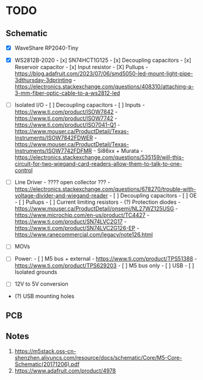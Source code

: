 # TODO

## Schematic
- [x] WaveShare RP2040-Tiny

- [x] WS2812B-2020
      - [x] SN74HCT1G125
      - [x] Decoupling capacitors
      - [x] Reservoir capacitor
      - [x] Input resistor
      - [X] Pullups
      - https://blog.adafruit.com/2023/07/06/smd5050-led-mount-light-pipe-3dthursday-3dprinting
      - https://electronics.stackexchange.com/questions/408310/attaching-a-3-mm-fiber-optic-cable-to-a-ws2812-led

- [ ] Isolated I/O
      - [ ] Decoupling capacitors
      - [ ] Inputs
      - https://www.ti.com/product/ISOW7842
      - https://www.ti.com/product/ISOW7742
      - https://www.ti.com/product/ISO7041-Q1
      - https://www.mouser.ca/ProductDetail/Texas-Instruments/ISOW7842FDWER
      - https://www.mouser.ca/ProductDetail/Texas-Instruments/ISOW7742FDFMR
      - Si86xx + Murata
      - https://electronics.stackexchange.com/questions/535159/will-this-circuit-for-two-wiegand-card-readers-allow-them-to-talk-to-one-control

- [ ] Line Driver 
      - ???? open collector ???
            - https://electronics.stackexchange.com/questions/678270/trouble-with-voltage-divider-and-wiegand-reader
      - [ ] Decoupling capacitors
      - [ ] OE
      - [ ] Pullups
      - [ ] Current limiting resistors 
      - (?) Protection diodes
      - https://www.mouser.ca/ProductDetail/onsemi/NL27WZ125USG
      - https://www.microchip.com/en-us/product/TC4427
      - https://www.ti.com/product/SN74LVC2G17
      - https://www.ti.com/product/SN74LVC2G126-EP
      - https://www.ranecommercial.com/legacy/note126.html

- [ ] MOVs
- [ ] Power:
      - [ ] M5 bus + external
            - https://www.ti.com/product/TPS51388
            - https://www.ti.com/product/TPS629203
      - [ ] M5 bus only
      - [ ] USB
      - [ ] Isolated grounds
- [ ] 12V to 5V conversion
- (?) USB mounting holes

## PCB

## Notes

1. https://m5stack.oss-cn-shenzhen.aliyuncs.com/resource/docs/schematic/Core/M5-Core-Schematic(20171206).pdf
2. https://www.adafruit.com/product/4978